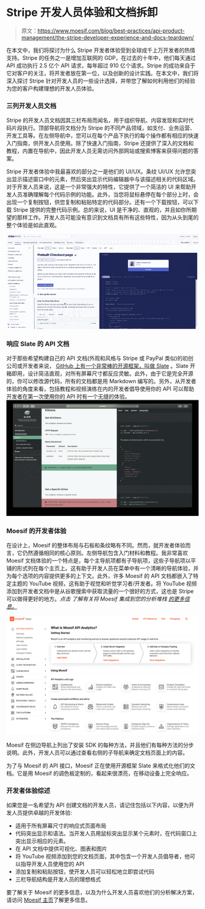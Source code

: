 # Stripe 开发人员体验和文档拆卸

> 原文：<https://www.moesif.com/blog/best-practices/api-product-management/the-stripe-developer-experience-and-docs-teardown/>

在本文中，我们将探讨为什么 Stripe 开发者体验受到全球成千上万开发者的热情支持。Stripe 的任务之一是增加互联网的 GDP，在过去的十年中，他们每天通过 API 成功执行 2.5 亿个 API 请求，每年超过 910 亿个请求。Stripe 的成功来自于它对客户的关注，将开发者放在第一位，以及创新的设计实践。在本文中，我们将深入探讨 Stripe 针对开发人员的一些设计选择，并带您了解如何利用他们的经验为您的客户构建理想的开发人员体验。

### 三列开发人员文档

Stripe 的开发人员文档因其三栏布局而闻名，用于组织导航、内容发现和实时代码片段执行。顶部导航将文档分为 Stripe 的不同产品领域，如支付、业务运营、开发工具等。在左侧导航中，您可以在每个产品下执行的每个操作都有相应的快速入门指南，供开发人员使用。除了快速入门指南，Stripe 还提供了深入的文档和教程，内置在导航中，因此开发人员无需访问外部网站或搜索博客来获得问题的答案。

Stripe 开发者体验中我最喜欢的部分之一是他们的 UI/UX。条纹 UI/UX 允许您突出显示描述窗口中的元素，然后突出显示代码编辑器中与该描述相关的代码区域。对于开发人员来说，这是一个非常强大的特性，它提供了一个简洁的 UI 来帮助开发人员准确理解每个代码示例的功能。此外，当您将鼠标悬停在每个部分上时，会出现一个复制按钮，供您复制和粘贴特定的代码部分。还有一个下载按钮，可以下载 Stripe 提供的完整代码示例。总的来说，UI 是干净的、直观的，并且如你所期望的那样工作。开发人员可能没有意识到文档具有所有这些特性，因为从头到尾的整个体验是如此直观。

![](img/c06f0d9523e4d8cd75989da6ead54e18.png "developer-documentation")

### 响应 Slate 的 API 文档

对于那些希望构建自己的 API 文档(外观和风格与 Stripe 或 PayPal 类似)的初创公司或开发者来说， [GitHub 上有一个非常棒的开源框架，叫做 Slate](https://github.com/slatedocs/slate) 。Slate 开箱即用，设计简洁直观，对所有屏幕尺寸都反应灵敏。此外，由于它是完全开源的，你可以修改源代码，所有的文档都是用 Markdown 编写的。另外，从开发者体验的角度来看，包括教程和视频演练在内的开发者倡导使用你的 API 可以帮助开发者在第一次使用你的 API 时有一个无缝的体验。![](img/24f1d70be9fca607fdc3959b543bcf6e.png "slate-open-source")

### Moesif 的开发者体验

在设计上，Moesif 的整体布局与石板和条纹略有不同。然而，就开发者体验而言，它仍然遵循相同的核心原则。左侧导航包含入门材料和教程。我非常喜欢 Moesif 文档体验的一个特点是，每个主导航项都有子导航项，这些子导航项以平铺的形式列在每个主页上。这有助于开发人员在菜单中有一个清晰的导航体验，并为每个选项的内容提供更多的上下文。此外，许多 Moesif 的 API 文档都嵌入了特定主题的 YouTube 视频，这有助于视觉和听觉学习者/开发者。将 YouTube 视频添加到开发者文档中是从谷歌搜索中获取流量的一个很好的方式，这也是 Stripe 可以做得更好的地方。*点击* *了解有关将 Moesif 集成到您的分析堆栈* [*的更多信息。*](https://www.moesif.com/features/api-analytics?utm_campaign=Int-site&utm_source=blog&utm_medium=body-cta&utm_term=stripe-devex)

![](img/7bc42bae5227d3550dae11e4e7d77626.png "moesif-docs-homepage")

Moesif 在侧边导航上列出了安装 SDK 的每种方法，并且他们有每种方法的分步说明。此外，开发人员可以通过查看右侧的子导航来确定文档页面上的内容。

为了与 Moesif 的 API 接口，Moesif 正在使用开源框架 Slate 来格式化他们的文档。它是用 Moesif 的调色板定制的，看起来很漂亮，在移动设备上完全响应。

### 开发者体验综述

如果您是一名希望为 API 创建文档的开发人员，请记住包括以下内容，以便为开发人员提供卓越的开发体验:

*   适用于所有屏幕尺寸的响应式页面布局
*   代码突出显示和语法。当开发人员用鼠标突出显示某个元素时，在代码窗口上突出显示相应的元素。
*   在 API 文档中提供可视化、图表和图片
*   将 YouTube 视频添加到您的文档页面，其中包含一个开发人员倡导者，他可以指导开发人员使用您的 API
*   添加复制和粘贴按钮，使开发人员可以轻松地立即尝试代码
*   三栏导航结构是开发人员的理想格式

要了解关于 Moesif 的更多信息，以及为什么开发人员喜欢他们的分析解决方案，请访问 [Moesif 主页](https://www.moesif.com/?utm_campaign=Int-site&utm_source=blog&utm_medium=body-cta&utm_term=stripe-devex)了解更多信息。